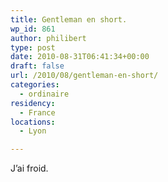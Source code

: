 ```yaml
---
title: Gentleman en short.
wp_id: 861
author: philibert
type: post
date: 2010-08-31T06:41:34+00:00
draft: false
url: /2010/08/gentleman-en-short/
categories:
  - ordinaire
residency:
  - France
locations:
  - Lyon

---
```

J&rsquo;ai froid.